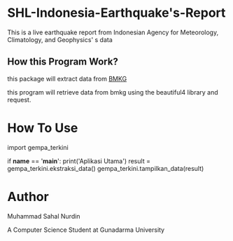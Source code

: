 # SHL-Indonesia-Earthquake's-Report
This is a live earthquake report from Indonesian Agency for Meteorology, Climatology, and Geophysics' s data

## How this Program Work?
this package will extract data from [BMKG](https://www.bmkg.go.id)

this program will retrieve data from bmkg using the beautiful4 library and request.

# How To Use
import gempa_terkini

if  __name__ == '__main__':
    print('Aplikasi Utama')
    result = gempa_terkini.ekstraksi_data()
    gempa_terkini.tampilkan_data(result)

# Author
Muhammad Sahal Nurdin

A Computer Science Student at Gunadarma University